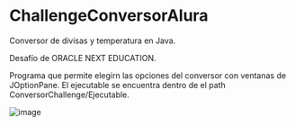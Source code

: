# ChallengeConversorAlura
Conversor de divisas y temperatura en Java.

Desafío de ORACLE NEXT EDUCATION.

Programa que permite elegirn las opciones del conversor con ventanas de JOptionPane.
El ejecutable se encuentra dentro de el path ConversorChallenge/Ejecutable.




![image](https://github.com/azuncel/ChallengeConversorAlura/assets/116027025/0cf9cca5-ed41-4125-bd66-fa93b1c36692)
